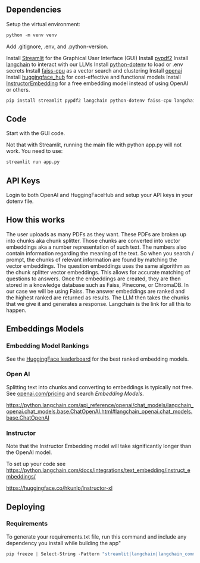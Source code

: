 ## Dependencies

Setup the virtual environment:

```py
python -m venv venv
```

Add .gitignore, .env, and .python-version.

Install [Streamlit](https://streamlit.io/) for the Graphical User Interface
(GUI) Install [pypdf2](https://pypdf.readthedocs.io/en/stable/index.html)
Install [langchain](https://www.langchain.com/langchain) to interact with our
LLMs Install [python-dotenv](https://pypi.org/project/python-dotenv/) to load or
.env secrets Install [faiss-cpu](https://pypi.org/project/faiss-cpu/) as a
vector search and clustering Install
[openai](https://python.langchain.com/docs/integrations/text_embedding/openai/)
Install
[huggingface_hub](https://huggingface.co/docs/hub/repositories-getting-started)
for cost-effective and functional models Install
[InstructorEmbedding](https://python.langchain.com/docs/integrations/text_embedding/instruct_embeddings/)
for a free embedding model instead of using OpenAI or others.

```py
pip install streamlit pypdf2 langchain python-dotenv faiss-cpu langchain-openai huggingface_hub InstructorEmbedding sentence_transformers
```

## Code

Start with the GUI code.

Not that with Streamlit, running the main file with python app.py will not work.
You need to use:

```py
streamlit run app.py
```

## API Keys

Login to both OpenAI and HuggingFaceHub and setup your API keys in your dotenv
file.

## How this works

The user uploads as many PDFs as they want. These PDFs are broken up into chunks
aka chunk splitter. Those chunks are converted into vector embeddings aka a
number representation of such text. The numbers also contain information
regarding the meaning of the text. So when you search / prompt, the chunks of
relevant information are found by matching the vector embeddings. The question
embeddings uses the same algorithm as the chunk splitter vector embeddings. This
allows for accurate matching of questions to answers. Once the embeddings are
created, they are then stored in a knowledge database such as Faiss, Pinecone,
or ChromaDB. In our case we will be using Faiss. The answer embeddings are
ranked and the highest ranked are returned as results. The LLM then takes the
chunks that we give it and generates a response. Langchain is the link for all
this to happen.

## Embeddings Models

### Embedding Model Rankings

See the
[HuggingFace leaderboard](https://huggingface.co/spaces/mteb/leaderboard) for
the best ranked embedding models.

### Open AI

Splitting text into chunks and converting to embeddings is typically not free.
See [openai.com/pricing](https://openai.com/api/pricing/) and search _Embedding
Models_.

https://python.langchain.com/api_reference/openai/chat_models/langchain_openai.chat_models.base.ChatOpenAI.html#langchain_openai.chat_models.base.ChatOpenAI

### Instructor

Note that the Instructor Embedding model will take significantly longer than the
OpenAI model.

To set up your code see
https://python.langchain.com/docs/integrations/text_embedding/instruct_embeddings/

https://huggingface.co/hkunlp/instructor-xl

## Deploying

### Requirements

To generate your requirements.txt file, run this command and include any
dependency you install while building the app"

```py
pip freeze | Select-String -Pattern "streamlit|langchain|langchain_community|langchain_huggingface|langchain_openai|langchain_core|pypdf2|python-dotenv" >> requirements.txt
```
